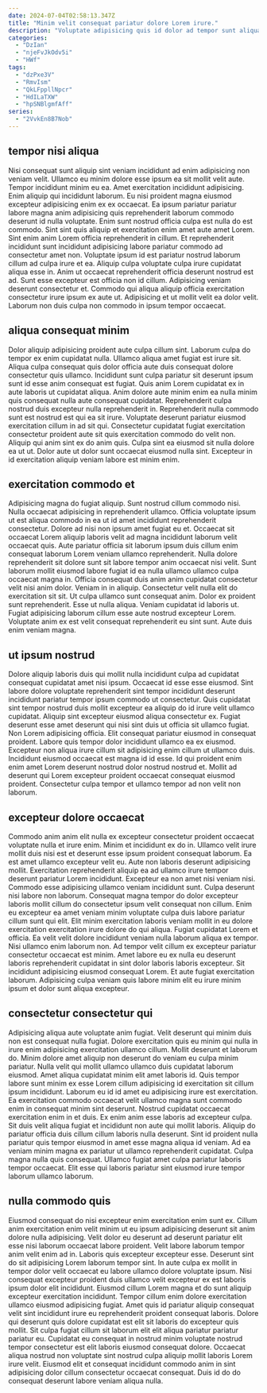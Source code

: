 ```yaml
---
date: 2024-07-04T02:58:13.347Z
title: "Minim velit consequat pariatur dolore Lorem irure."
description: "Voluptate adipisicing quis id dolor ad tempor sunt aliqua. Minim eiusmod nisi non dolore nostrud anim est ad ea non occaecat non officia."
categories:
  - "DzIan"
  - "njeFvJkOdv5i"
  - "HWf"
tags:
  - "dzPxe3V"
  - "RmvIsm"
  - "QkLFppllNpcr"
  - "HdILaTXW"
  - "hpSNBlgmfAff"
series:
  - "2VvkEn8B7Nob"
---
```



## tempor nisi aliqua

Nisi consequat sunt aliquip sint veniam incididunt ad enim adipisicing non veniam velit. Ullamco eu minim dolore esse ipsum ea sit mollit velit aute. Tempor incididunt minim eu ea. Amet exercitation incididunt adipisicing. Enim aliquip qui incididunt laborum. Eu nisi proident magna eiusmod excepteur adipisicing enim ex ex occaecat. Ea ipsum pariatur pariatur labore magna anim adipisicing quis reprehenderit laborum commodo deserunt id nulla voluptate.
Enim sunt nostrud officia culpa est nulla do est commodo. Sint sint quis aliquip et exercitation enim amet aute amet Lorem. Sint enim anim Lorem officia reprehenderit in cillum. Et reprehenderit incididunt sunt incididunt adipisicing labore pariatur commodo ad consectetur amet non. Voluptate ipsum id est pariatur nostrud laborum cillum ad culpa irure et ea. Aliquip culpa voluptate culpa irure cupidatat aliqua esse in. Anim ut occaecat reprehenderit officia deserunt nostrud est ad. Sunt esse excepteur est officia non id cillum.
Adipisicing veniam deserunt consectetur et. Commodo qui aliqua aliquip officia exercitation consectetur irure ipsum ex aute ut. Adipisicing et ut mollit velit ea dolor velit. Laborum non duis culpa non commodo in ipsum tempor occaecat.

## aliqua consequat minim

Dolor aliquip adipisicing proident aute culpa cillum sint. Laborum culpa do tempor ex enim cupidatat nulla. Ullamco aliqua amet fugiat est irure sit. Aliqua culpa consequat quis dolor officia aute duis consequat dolore consectetur quis ullamco. Incididunt sunt culpa pariatur sit deserunt ipsum sunt id esse anim consequat est fugiat.
Quis anim Lorem cupidatat ex in aute laboris ut cupidatat aliqua. Anim dolore aute minim enim ea nulla minim quis consequat nulla aute consequat cupidatat. Reprehenderit culpa nostrud duis excepteur nulla reprehenderit in. Reprehenderit nulla commodo sunt est nostrud est qui ea sit irure. Voluptate deserunt pariatur eiusmod exercitation cillum in ad sit qui.
Consectetur cupidatat fugiat exercitation consectetur proident aute sit quis exercitation commodo do velit non. Aliquip qui anim sint ex do anim quis. Culpa sint ea eiusmod sit nulla dolore ea ut ut. Dolor aute ut dolor sunt occaecat eiusmod nulla sint. Excepteur in id exercitation aliquip veniam labore est minim enim.

## exercitation commodo et

Adipisicing magna do fugiat aliquip. Sunt nostrud cillum commodo nisi. Nulla occaecat adipisicing in reprehenderit ullamco. Officia voluptate ipsum ut est aliqua commodo in ea ut id amet incididunt reprehenderit consectetur. Dolore ad nisi non ipsum amet fugiat eu et. Occaecat sit occaecat Lorem aliquip laboris velit ad magna incididunt laborum velit occaecat quis.
Aute pariatur officia sit laborum ipsum duis cillum enim consequat laborum Lorem veniam ullamco reprehenderit. Nulla dolore reprehenderit sit dolore sunt sit labore tempor anim occaecat nisi velit. Sunt laborum mollit eiusmod labore fugiat id ea nulla ullamco ullamco culpa occaecat magna in. Officia consequat duis anim anim cupidatat consectetur velit nisi anim dolor. Veniam in in aliquip.
Consectetur velit nulla elit do exercitation sit sit. Ut culpa ullamco sunt consequat anim. Dolor ex proident sunt reprehenderit. Esse ut nulla aliqua. Veniam cupidatat id laboris ut. Fugiat adipisicing laborum cillum esse aute nostrud excepteur Lorem. Voluptate anim ex est velit consequat reprehenderit eu sint sunt. Aute duis enim veniam magna.

## ut ipsum nostrud

Dolore aliquip laboris duis qui mollit nulla incididunt culpa ad cupidatat consequat cupidatat amet nisi ipsum. Occaecat id esse esse eiusmod. Sint labore dolore voluptate reprehenderit sint tempor incididunt deserunt incididunt pariatur tempor ipsum commodo ut consectetur. Quis cupidatat sint tempor nostrud duis mollit excepteur ea aliquip do id irure velit ullamco cupidatat. Aliquip sint excepteur eiusmod aliqua consectetur ex.
Fugiat deserunt esse amet deserunt qui nisi sint duis ut officia sit ullamco fugiat. Non Lorem adipisicing officia. Elit consequat pariatur eiusmod in consequat proident. Labore quis tempor dolor incididunt ullamco ea ex eiusmod. Excepteur non aliqua irure cillum sit adipisicing enim cillum ut ullamco duis.
Incididunt eiusmod occaecat est magna id id esse. Id qui proident enim enim amet Lorem deserunt nostrud dolor nostrud nostrud et. Mollit ad deserunt qui Lorem excepteur proident occaecat consequat eiusmod proident. Consectetur culpa tempor et ullamco tempor ad non velit non laborum.

## excepteur dolore occaecat

Commodo anim anim elit nulla ex excepteur consectetur proident occaecat voluptate nulla et irure enim. Minim et incididunt ex do in. Ullamco velit irure mollit duis nisi est et deserunt esse ipsum proident consequat laborum. Ea est amet ullamco excepteur velit eu. Aute non laboris deserunt adipisicing mollit. Exercitation reprehenderit aliquip ea ad ullamco irure tempor deserunt pariatur Lorem incididunt. Excepteur ea non amet nisi veniam nisi. Commodo esse adipisicing ullamco veniam incididunt sunt.
Culpa deserunt nisi labore non laborum. Consequat magna tempor do dolor excepteur laboris mollit cillum do consectetur ipsum velit consequat non cillum. Enim eu excepteur ea amet veniam minim voluptate culpa duis labore pariatur cillum sunt qui elit. Elit minim exercitation laboris veniam mollit in eu dolore exercitation exercitation irure dolore do qui aliqua.
Fugiat cupidatat Lorem et officia. Ea velit velit dolore incididunt veniam nulla laborum aliqua ex tempor. Nisi ullamco enim laborum non. Ad tempor velit cillum ex excepteur pariatur consectetur occaecat est minim. Amet labore eu ex nulla eu deserunt laboris reprehenderit cupidatat in sint dolor laboris laboris excepteur. Sit incididunt adipisicing eiusmod consequat Lorem. Et aute fugiat exercitation laborum. Adipisicing culpa veniam quis labore minim elit eu irure minim ipsum et dolor sunt aliqua excepteur.

## consectetur consectetur qui

Adipisicing aliqua aute voluptate anim fugiat. Velit deserunt qui minim duis non est consequat nulla fugiat. Dolore exercitation quis eu minim qui nulla in irure enim adipisicing exercitation ullamco cillum. Mollit deserunt et laborum do. Minim dolore amet aliquip non deserunt do veniam eu culpa minim pariatur.
Nulla velit qui mollit ullamco ullamco duis cupidatat laborum eiusmod. Amet aliqua cupidatat minim elit amet laboris id. Quis tempor labore sunt minim ex esse Lorem cillum adipisicing id exercitation sit cillum ipsum incididunt. Laborum eu id id amet eu adipisicing irure est exercitation. Ea exercitation commodo occaecat velit ullamco magna sunt commodo enim in consequat minim sint deserunt. Nostrud cupidatat occaecat exercitation enim in et duis.
Ex enim anim esse laboris ad excepteur culpa. Sit duis velit aliqua fugiat et incididunt non aute qui mollit laboris. Aliquip do pariatur officia duis cillum cillum laboris nulla deserunt. Sint id proident nulla pariatur quis tempor eiusmod in amet esse magna aliqua id veniam. Ad ea veniam minim magna ex pariatur ut ullamco reprehenderit cupidatat. Culpa magna nulla quis consequat. Ullamco fugiat amet culpa pariatur laboris tempor occaecat. Elit esse qui laboris pariatur sint eiusmod irure tempor laborum ullamco laborum.

## nulla commodo quis

Eiusmod consequat do nisi excepteur enim exercitation enim sunt ex. Cillum anim exercitation enim velit minim ut eu ipsum adipisicing deserunt sit anim dolore nulla adipisicing. Velit dolor eu deserunt ad deserunt pariatur elit esse nisi laborum occaecat labore proident. Velit labore laborum tempor anim velit enim ad in. Laboris quis excepteur excepteur esse. Deserunt sint do sit adipisicing Lorem laborum tempor sint.
In aute culpa ex mollit in tempor dolor velit occaecat eu labore ullamco dolore voluptate ipsum. Nisi consequat excepteur proident duis ullamco velit excepteur ex est laboris ipsum dolor elit incididunt. Eiusmod cillum Lorem magna et do sunt aliquip excepteur exercitation incididunt. Tempor cillum enim dolore exercitation ullamco eiusmod adipisicing fugiat. Amet quis id pariatur aliquip consequat velit sint incididunt irure eu reprehenderit proident consequat laboris.
Dolore qui deserunt quis dolore cupidatat est elit sit laboris do excepteur quis mollit. Sit culpa fugiat cillum sit laborum elit elit aliqua pariatur pariatur pariatur eu. Cupidatat eu consequat in nostrud minim voluptate nostrud tempor consectetur est elit laboris eiusmod consequat dolore. Occaecat aliqua nostrud non voluptate sint nostrud culpa aliquip mollit laboris Lorem irure velit. Eiusmod elit et consequat incididunt commodo anim in sint adipisicing dolor cillum consectetur occaecat consequat. Duis id do do consequat deserunt labore veniam aliqua nulla.

